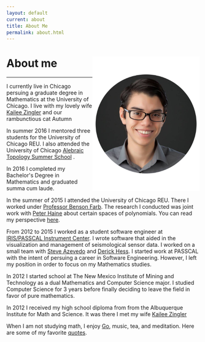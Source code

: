 ```yaml
---
layout: default
current: about
title: About Me
permalink: about.html
---
```

<div class="special jumbotron">
  <div class="container">
    <img src="randy.png" style="float:right;width:280px;height:350px;text-align:center;">
    <h1>About me</h1>
    <hr>
    <p>I currently live in Chicago persuing a graduate degree in Mathematics at the University of Chicago. I live with my lovely wife <a href="http://kvzvanwhy.me/">Kailee Zingler</a> and our rambunctious cat Autumn</p>

<p>In summer 2016 I mentored three students for the University of Chicago REU. I also attended the University of Chicago <a href="https://math.uchicago.edu/~chicagotopology2/">Alebraic Topology Summer School</a> .</p>

<p>In 2016 I completed my Bachelor's Degree in Mathematics and graduated summa cum laude.
   </p> 

<p>In the summer of 2015 I attended the University of Chicago REU. There I worked under <a href="https://www.math.uchicago.edu/~farb/">Professor Benson Farb</a>. The research I conducted was joint work with <a href="http://www.mit.edu/~phaine/">Peter Haine</a> about certain spaces of polynomials. You can read my perspective <a href="https://math.uchicago.edu/~may/REU2015/REUPapers/VanWhy.pdf">here</a>.</p>

<p>From 2012 to 2015 I worked as a student software engineer at <a href="https://www.passcal.nmt.edu/">IRIS/PASSCAL Instrument Center</a>. I wrote software that aided in the visualization and
    management of seismological sensor data. I worked on a small team with <a href="https://www.passcal.nmt.edu/users/azevedo">Steve Azevedo</a> and <a href="https://www.passcal.nmt.edu/users/dhess">Derick Hess</a>. I started work at PASSCAL with the intent of persuing a career in Software Engineering. However, I left my position in order to focus on
    my Mathematics studies.</p>

<p> In 2012 I started school at The New Mexico Institute of Mining and Technology as a dual Mathematics and Computer Science major. I studied Computer Science for 3 years before finally deciding to leave the field in favor of pure mathematics.</p>

<p>In 2012 I received my high school diploma from from the Albuquerque Institute for Math and Science. It was there I met my wife <a href="http://kvzvanwhy.me/">Kailee Zingler</a></p>


<p>When I am not studying math, I enjoy <a href="https://en.wikipedia.org/wiki/Go_(game)">Go</a>, music, tea, and meditation. Here are some of my favorite <a href="quotes.html">quotes</a>.
    </p>

    
  </div></div>

